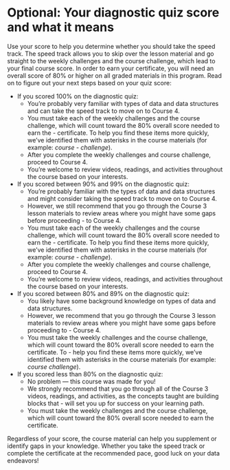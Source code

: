 # Optional: Your diagnostic quiz score and what it means

Use your score to help you determine whether you should take the speed track. The speed track allows you to skip over the lesson material and go straight to the weekly challenges and the course challenge, which lead to your final course score. In order to earn your certificate, you will need an overall score of 80% or higher on all graded materials in this program. Read on to figure out your next steps based on your quiz score:

- If you scored 100% on the diagnostic quiz:
  - You’re probably very familiar with types of data and data structures and can take the speed track to move on to Course 4.
  - You must take each of the weekly challenges and the course challenge, which will count toward the 80% overall score needed to earn the - certificate. To help you find these items more quickly, we’ve identified them with asterisks in the course materials (for example: *course - challenge*).
  - After you complete the weekly challenges and course challenge, proceed to Course 4.
  - You’re welcome to review videos, readings, and activities throughout the course based on your interests.
- If you scored between 90% and 99% on the diagnostic quiz:
  - You’re probably familiar with the types of data and data structures and might consider taking the speed track to move on to Course 4.
  - However, we still recommend that you go through the Course 3 lesson materials to review areas where you might have some gaps before proceeding - to Course 4.
  - You must take each of the weekly challenges and the course challenge, which will count toward the 80% overall score needed to earn the - certificate. To help you find these items more quickly, we’ve identified them with asterisks in the course materials (for example: *course - challenge*).
  - After you complete the weekly challenges and course challenge, proceed to Course 4.
  - You’re welcome to review videos, readings, and activities throughout the course based on your interests.
- If you scored between 80% and 89% on the diagnostic quiz:
  - You likely have some background knowledge on types of data and data structures.
  - However, we recommend that you go through the Course 3 lesson materials to review areas where you might have some gaps before proceeding to - Course 4.
  - You must take the weekly challenges and the course challenge, which will count toward the 80% overall score needed to earn the certificate. To - help you find these items more quickly, we’ve identified them with asterisks in the course materials (for example: *course challenge*).
- If you scored less than 80% on the diagnostic quiz:
  - No problem — this course was made for you!
  - We strongly recommend that you go through all of the Course 3 videos, readings, and activities, as the concepts taught are building blocks that - will set you up for success on your learning path.
  - You must take the weekly challenges and the course challenge, which will count toward the 80% overall score needed to earn the certificate.

Regardless of your score, the course material can help you supplement or identify gaps in your knowledge. Whether you take the speed track or complete the certificate at the recommended pace, good luck on your data endeavors!
